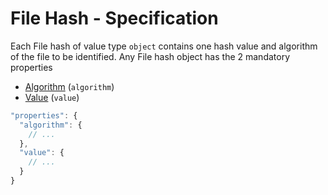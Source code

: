 # File Hash - Specification

Each File hash of value type `object` contains one hash value and algorithm of the file to be identified.
Any File hash object has the 2 mandatory properties

* [Algorithm](file_hash/algorithm-spec.en.md) (`algorithm`)
* [Value](file_hash/value-spec.en.md) (`value`)

```javascript
"properties": {
  "algorithm": {
    // ...
  },
  "value": {
    // ...
  }
}
```
